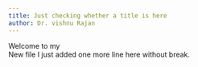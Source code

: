 ```yaml
---
title: Just checking whether a title is here
author: Dr. vishnu Rajan
---
```

Welcome to my <br>New file
I just added one more line here without break.